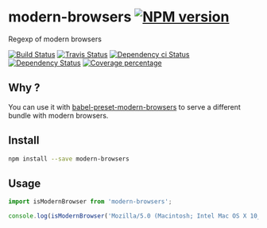 # modern-browsers [![NPM version][npm-image]][npm-url]

Regexp of modern browsers

[![Build Status][circleci-status-image]][circleci-status-url]
[![Travis Status][travisci-status-image]][travisci-status-url]
[![Dependency ci Status][dependencyci-image]][dependencyci-url]
[![Dependency Status][daviddm-image]][daviddm-url]
[![Coverage percentage][coverage-image]][coverage-url]

## Why ?

You can use it with [babel-preset-modern-browsers](https://www.npmjs.com/package/babel-preset-modern-browsers) to serve a different bundle with modern browsers.

## Install

```bash
npm install --save modern-browsers
```

## Usage

```js
import isModernBrowser from 'modern-browsers';

console.log(isModernBrowser('Mozilla/5.0 (Macintosh; Intel Mac OS X 10_12_2) AppleWebKit/537.36 (KHTML, like Gecko) Chrome/56.0.2924.76 Safari/537.36'));
```

[npm-image]: https://img.shields.io/npm/v/modern-browsers.svg?style=flat-square
[npm-url]: https://npmjs.org/package/modern-browsers
[daviddm-image]: https://david-dm.org/christophehurpeau/modern-browsers.svg?style=flat-square
[daviddm-url]: https://david-dm.org/christophehurpeau/modern-browsers
[dependencyci-image]: https://dependencyci.com/github/christophehurpeau/modern-browsers/badge?style=flat-square
[dependencyci-url]: https://dependencyci.com/github/christophehurpeau/modern-browsers
[circleci-status-image]: https://img.shields.io/circleci/project/christophehurpeau/modern-browsers/master.svg?style=flat-square
[circleci-status-url]: https://circleci.com/gh/christophehurpeau/modern-browsers
[travisci-status-image]: https://img.shields.io/travis/christophehurpeau/modern-browsers/master.svg?style=flat-square
[travisci-status-url]: https://travis-ci.org/christophehurpeau/modern-browsers
[coverage-image]: https://img.shields.io/codecov/c/github/christophehurpeau/modern-browsers/master.svg?style=flat-square
[coverage-url]: https://codecov.io/gh/christophehurpeau/modern-browsers
[docs-coverage-url]: https://christophehurpeau.github.io/modern-browsers/coverage/lcov-report/
